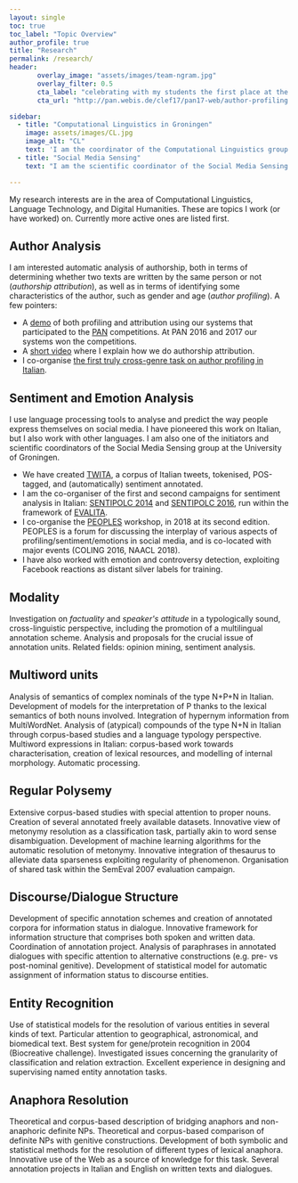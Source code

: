 ```yaml
---
layout: single
toc: true
toc_label: "Topic Overview"
author_profile: true
title: "Research"
permalink: /research/
header: 
       overlay_image: "assets/images/team-ngram.jpg"
       overlay_filter: 0.5
       cta_label: "celebrating with my students the first place at the PAN 2017 competition on author profiling"
       cta_url: "http://pan.webis.de/clef17/pan17-web/author-profiling.html"

sidebar:
  - title: "Computational Linguistics in Groningen"
    image: assets/images/CL.jpg
    image_alt: "CL"
    text: 'I am the coordinator of the Computational Linguistics group of <a href="https://www.rug.nl/research/clcg/research/">CLCG</a>'
  - title: "Social Media Sensing"
    text: "I am the scientific coordinator of the Social Media Sensing group at the RuG (SMS-RuG)."

---
```


My research interests are in the area of Computational Linguistics, Language Technology, and Digital Humanities. 
These are topics I work (or have worked) on. Currently more active ones are listed first.

## Author Analysis
I am interested automatic analysis of authorship, both in terms of determining whether two texts are written 
by the same person or not (_authorship attribution_), as well as in terms of identifying some 
characteristics of the author, such as gender and age (_author profiling_). A few pointers:
- A [demo](https://aabeta.herokuapp.com/) of both profiling and attribution using our systems that participated to the [PAN](https://pan.webis.de/) competitions. At PAN 2016 and 2017 our systems won the competitions.
- A [short video](https://www.rug.nl/about-us/news-and-events/news/archief2017/nieuwsberichten/0301-unifocusnissim) where I explain how we do authorship attribution.
- I co-organise [the first truly cross-genre task on author profiling in Italian](https://sites.google.com/view/gxg2018/).

## Sentiment and Emotion Analysis

I use language processing tools to analyse and predict the way people express themselves on social media. I have pioneered this work on Italian, but I also work with other languages. I am also one of the initiators and scientific coordinators of the Social Media Sensing group at the University of Groningen.

- We have created [TWITA](http://www.let.rug.nl/basile/twita/about.php), a corpus of Italian tweets, tokenised, POS-tagged, and (automatically) sentiment annotated. 
- I am the co-organiser of the first and second campaigns for sentiment analysis in Italian: [SENTIPOLC 2014](http://www.di.unito.it/~tutreeb/sentipolc-evalita14/index.html) and [SENTIPOLC 2016](http://www.di.unito.it/~tutreeb/sentipolc-evalita16/), run within the framework of [EVALITA](http://www.evalita.it/). 
- I co-organise the [PEOPLES](https://peopleswksh.github.io) workshop, in 2018 at its second edition. PEOPLES is a forum for discussing the interplay of various aspects of profiling/sentiment/emotions in social media, and is co-located with major events (COLING 2016, NAACL 2018).
- I have also worked with emotion and controversy detection, exploiting Facebook reactions as distant silver labels for training.

## Modality
Investigation on _factuality_ and _speaker's attitude_
in a typologically sound, cross-linguistic perspective, including the promotion of a multilingual annotation scheme. 
Analysis and proposals for the crucial issue of annotation units. Related fields: opinion mining, sentiment analysis.

## Multiword units
Analysis of semantics of complex nominals of the type N+P+N in Italian. Development of models for the interpretation of P thanks to the lexical semantics of both nouns involved. Integration of hypernym information from MultiWordNet. Analysis of (atypical) compounds of the type N+N in Italian through corpus-based studies and a language typology perspective. Multiword expressions in Italian: corpus-based work towards characterisation, creation of lexical resources, and modelling of internal morphology. Automatic processing.

## Regular Polysemy
Extensive corpus-based studies with special attention to proper nouns. Creation of several annotated freely available datasets. Innovative view of metonymy resolution as a
classification task, partially akin to word sense disambiguation. Development of machine learning algorithms for the
automatic resolution of metonymy. Innovative integration of thesaurus to alleviate data sparseness exploiting regularity of phenomenon.
Organisation of shared task within the SemEval 2007 evaluation campaign.


## Discourse/Dialogue Structure
Development of specific annotation schemes and creation of annotated corpora for information status in dialogue. Innovative framework for information structure that comprises both spoken and written data. Coordination of annotation project. Analysis of paraphrases in annotated dialogues with specific attention to alternative constructions (e.g. pre- vs post-nominal genitive). Development of statistical model for automatic assignment of information status to discourse entities.

## Entity Recognition
Use of statistical models for the resolution of various entities in several kinds of text. 
Particular attention to geographical, astronomical, and biomedical text. Best system for gene/protein recognition in 2004 (Biocreative challenge). Investigated issues concerning the granularity of classification and relation extraction. Excellent experience in designing and supervising named entity annotation tasks.


<!--\textbf{Semantic Web and New Media} Use and exploitation of semantic wikis towards the generation of data for training statistical language models. 
Collaborative ways of building (lexical/linguistic) resources. 
(Co-)starter of \textit{Senso Comune}, a project for the creation of a resource encoding 
common-sense knowledge for Italian (reference resources for English: FrameNet, Open Mind). 
-->

## Anaphora Resolution
Theoretical and corpus-based description of bridging anaphors and non-anaphoric definite NPs. Theoretical and corpus-based comparison of definite NPs with genitive constructions.
Development of both symbolic and statistical methods for the resolution of different types of lexical anaphora. Innovative use of the Web as a source of knowledge for this task. Several annotation projects in Italian and English on written texts and dialogues.